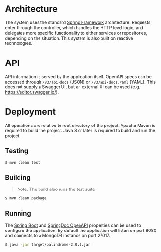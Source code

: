 # Architecture

The system uses the standard [Spring Framework](https://docs.spring.io/spring-framework/docs/current/reference/html/web-reactive.html#spring-webflux) architecture. Requests enter through the controller, which handles the HTTP level logic, and delegates more specific functionality to either services or repositories, depending on the situation. This system is also built on reactive technologies.

# API

API information is served by the application itself. OpenAPI specs can be accessed through `/v3/api-docs` (JSON) or `/v3/api-docs.yaml` (YAML). This does not supply a Swagger UI, but an external UI can be used (e.g. https://editor.swagger.io/).

# Deployment

All operations are relative to root directory of the project. Apache Maven is required to build the project. Java 8 or later is required to build and run the project.

## Testing

```BASH
$ mvn clean test
```

## Building

> Note: The build also runs the test suite

```BASH
$ mvn clean package
```

## Running

The [Spring Boot](https://docs.spring.io/spring-boot/docs/current/reference/html/appendix-application-properties.html#common-application-properties) and [SpringDoc OpenAPI](https://springdoc.org/#properties) properties can be used to configure the application. By default the application will listen on port 8080 and connects to a MongoDB instance on port 27017.

```BASH
$ java -jar target/palindrome-2.0.0.jar
```
